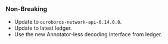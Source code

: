 <!--
A new scriv changelog fragment.

Uncomment the section that is right (remove the HTML comment wrapper).
For top level release notes, leave all the headers commented out.
-->

<!--
### Patch

- A bullet item for the Patch category.

-->

### Non-Breaking

- Update to `ouroboros-network-api-0.14.0.0`.
- Update to latest ledger.
- Use the new Annotator-less decoding interface from ledger.

<!--
### Breaking

- A bullet item for the Breaking category.

-->
